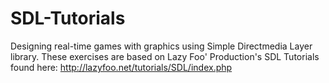 # SDL-Tutorials
Designing real-time games with graphics using Simple Directmedia Layer library.
These exercises are based on Lazy Foo' Production's SDL Tutorials found here: http://lazyfoo.net/tutorials/SDL/index.php
